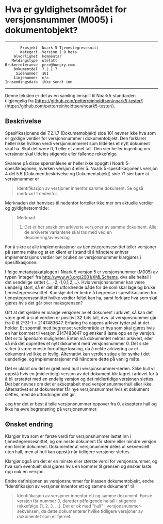 Hva er gyldighetsområdet for versjonsnummer (M005) i dokumentobjekt?
====================================================================

 ------------------  ---------------------------------
           Prosjekt  Noark 5 Tjenestegresesnitt
           Kategori  Versjon 1.0 beta
        Alvorlighet  kommentar
       Meldingstype  utelatt
    Brukerreferanse  pere@hungry.com
        Dokumentdel  7.2.1.7
         Sidenummer  101
        Linjenummer  n/a
    Innsendingsdato  ikke sendt inn
 ------------------  ---------------------------------

Denne teksten er del av en samling innspill til Noark5-standarden
tilgjengelig fra
[https://github.com/petterreinholdtsen/noark5-tester/](https://github.com/petterreinholdtsen/noark5-tester/).

Beskrivelse
-----------

Spesifikasjonens del 7.2.1.7 (Dokumentobjekt) side 101 nevner ikke hva
som er gyldige verdier for versjonsnummer i dokumentobjekt.  Den
forklarer heller ikke hvilken verdi versjonnummeret som tildeltes et
nytt dokument skal ha.  Skal det være 0, 1 eller et annet tall.  Den
sier heller ingenting om versjoner skal tildeles stigende eller
fallende rekkefølge.

Svarene på disse spørsmålene er heller ikke oppgitt i Noark
5-spesifikasjonen, hverken versjon 4 eller 5.  Noark
5-spesifikasjonens versjon 4 del 5.6 (Dokumentbeskrivelse og
Dokumentobjekt) side 71 sier bare at versjonummer er

> Identifikasjon av versjoner innenfor samme dokument.  Se også
> merknad 1 nedenfor.

Merknaden det henvises til nedenfor forteller ikke mer om aktuelle
verdier og gyldighetsområde:

> Merknad 
> 1. Det er her snakk om arkiverte versjoner av samme dokument. Alle
> de arkiverte variantene skal tas med ved en deponering/avlevering.

For å sikre at alle implementasjoner av tjenestegrensesnittet teller
versjoner på samme måte og at en klient er i stand til å håndtere
enhver implementasjons verdier bør bruken av versjonsnummer klargjøres
i spesifikasjonen.

I følge metadatakatalogen i Noark 5 versjon 5 er versjonsnummer (M005)
av typen 'integer' fra http://www.w3.org/2001/XMLSchema, dvs alle
heltall i det uendelige settet {...,-2,-1,0,1,2,...}.  Hvis
versjonsnummer kan være uendelig stort, så er det litt utfordrende
både for de som skal lage og bruke tjenestegrensesnittet.  Kanskje det
er bedre å begrense i spesifikasjonen for tjenestegrensesnittet hvilke
verdier feltet kan ha, samt forklare hva som skal gjøres hvis det går
over maksgrensen?

Gitt at det sjelden er mange versjoner av et dokument i arkivet, så
kan det være greit å si at verdien er positivt 32-bits tall, dvs. at
versjonsnummer går fra 0 til 2^31-1 = 2147483647.  Erfaring fra dagens
arkiver tyder på at det holder.  Et spørmål med begrenset verdiområde
er hva som skal gjøres hvis en har kommet til versjon 2147483647 og
ønsker å laste opp en ny versjon.  Det er to åpenbare muligheter.
Enten må dokumentet nektes arkivert, eller så må det opprettes et nytt
dokument med versjonsnummer 0.  Det siste virker å være eneste
fornuftige løsning, da å nekte arkivering av et dokument vel ikke er
lovlig.  Alternativt kan verdien stige eller synke i det uenderlige,
og implementasjoner må håndtere dette på vanlig måte.

Det er uklart om det er greit med hull i versjonsnummer-serien.  Slike
hull vil oppstå hvis en (midlertidig) versjon av det dokument blir
lagret i arkivet for å å bli erstattet med en endelig versjon og det
midlertidige versjonen slettes.  Det bør nevnes om det er akseptabelt
med versjonsnummerhull eller ikke.  Alternativet er at dokumenter får
nye versjonsnummer hvis et dokument slettes, med de utfordringer det
gir.

Jeg tror det er best å telle versjonsnummer oppover fra 0, akseptere
hull og ikke ha øvre begrensning på versjonsnummer.

Ønsket endring
--------------

Klargjør hva som er første verdi for versjonsnummer lastet inn i
tjenestegrensesnittet, og om neste dokument får større eller mindre
versjon enn første dokument.  Dokumenter at versjonummer deles ut
sekvensielt uten hull, men at hull kan oppstå når tidligere versjoner
slettes.

Klargjør også om det er en minste eller største verdi for
versjonsnummer, og hva som eventuelt skal gjøres hvis en kommer til
grensen og ønsker laste opp nok en versjon.

Endre definisjonen av versjonsnummer for klassen dokumentobjekt, endre
"Identifikasjon av versjoner innenfor ett og samme dokument" til

> Identifikasjon av versjoner innenfor ett og samme dokument.  Første
> versjon får nummer 0, deretter påfølgende heltall i stigende
> rekkefølge (1, 2, 3, ...).  Det er ok med "hull" i
> versjonsnummer-sekvensen, da dette dokumenterer hvilke tidligere
> versjoner av dokumentet som er fjernet.
